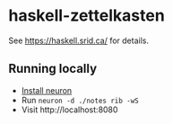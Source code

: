 # haskell-zettelkasten

See https://haskell.srid.ca/ for details.

## Running locally

* [Install neuron](https://neuron.srid.ca/2011501.html)
* Run `neuron -d ./notes rib -wS`
* Visit http://localhost:8080
